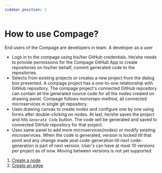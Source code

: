 ```yaml
---
sidebar_position: 1
---
```


# How to use Compage?

End users of the Compage are developers in team. A developer as a user

- Logs in to the compage using his/her GitHub credentials. He/she needs to provide permissions for the Compage GitHub
  App to create repositories on his/her behalf, commit generated code to the repositories.
- Selects from existing projects or creates a new project from the dialog box presented.
  A compage project has a one-to-one relationship with GitHub repository. The compage project's connected GitHub
  repository can contain all the generated source code for all the nodes created on drawing panel. Compage follows
  monorepo method, all connected microservices in single git repository.
- Uses drawing canvas to create nodes and configure one by one using forms after double-clicking on nodes. At last,
  he/she saves the project and hits `Generate Code` button. The code will be generated and saved to connected GitHub
  repository for that project.
- Uses same panel to add more microservices(nodes) or modify existing microservices. When the code is generated, version
  is locked till that point and any change made post code-generation till next code-generation is part of next version.
  User's can have at most 10 versions per project as of now. Moving between versions is not yet supported.

1. [Create a node](./create-a-node.md)
2. [Create an edge](./create-an-edge.md)

